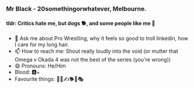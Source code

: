 <!--
**BiosPlus/BiosPlus** is a ✨ _special_ ✨ repository because its `README.md` (this file) appears on your GitHub profile.

Here are some ideas to get you started:
-->

### Mr Black - 20somethingorwhatever, Melbourne.
#### tldr: Critics hate me, but dogs 🐕, and some people like me 🤟

- 💬 Ask me about Pro Wrestling, why it feels so good to troll linkedin, how I care for my long hair.
- 📫 How to reach me: Shout really loudly into the void (or mutter that Omega v Okada 4 was not the best of the series (you're wrong))
- 😄 Pronouns: He/Him
- Blood: 🅰️+
- Favourite things: 🤼👺✍️🐕🍌🎭


<!-- - 🌱 I’m currently learning ...
- 👯 I’m looking to collaborate on ... -->
<!-- - 🤔 I’m looking for help with ... -->
